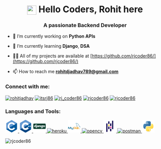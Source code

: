 <h1 align="center"><img src="https://github.com/TheDudeThatCode/TheDudeThatCode/blob/master/Assets/Hi.gif" width="29px" height=29 align=center>
 Hello Coders, Rohit here </h1>
<h3 align="center">A passionate Backend Developer</h3>

- 🔭 I’m currently working on **Python APIs**

- 🌱 I’m currently learning **Django**, **DSA**

- 👨‍💻 All of my projects are available at [https://github.com/rjcoder86/](https://github.com/rjcoder86/)

- 📫 How to reach me **rohitdjadhav789@gmail.com**

<h3 align="left">Connect with me:</h3>
<p align="left">
<a href="https://linkedin.com/in/rohitjadhav" target="blank"><img align="center" src="https://raw.githubusercontent.com/rahuldkjain/github-profile-readme-generator/master/src/images/icons/Social/linked-in-alt.svg" alt="rohitjadhav" height="30" width="40" /></a>
<a href="https://instagram.com/itsrj86" target="blank"><img align="center" src="https://raw.githubusercontent.com/rahuldkjain/github-profile-readme-generator/master/src/images/icons/Social/instagram.svg" alt="itsrj86" height="30" width="40" /></a>
<a href="https://www.codechef.com/users/rj_coder86" target="blank"><img align="center" src="https://cdn.jsdelivr.net/npm/simple-icons@3.1.0/icons/codechef.svg" alt="rj_coder86" height="30" width="40" /></a>
<a href="https://www.hackerrank.com/rjcoder86" target="blank"><img align="center" src="https://raw.githubusercontent.com/rahuldkjain/github-profile-readme-generator/master/src/images/icons/Social/hackerrank.svg" alt="rjcoder86" height="30" width="40" /></a>
<a href="https://www.leetcode.com/rjcoder86" target="blank"><img align="center" src="https://raw.githubusercontent.com/rahuldkjain/github-profile-readme-generator/master/src/images/icons/Social/leet-code.svg" alt="rjcoder86" height="30" width="40" /></a>
</p>

<h3 align="left">Languages and Tools:</h3>
<p align="left"> <a href="https://www.cprogramming.com/" target="_blank" rel="noreferrer"> <img src="https://raw.githubusercontent.com/devicons/devicon/master/icons/c/c-original.svg" alt="c" width="40" height="40"/> </a> <a href="https://www.w3schools.com/cpp/" target="_blank" rel="noreferrer"> <img src="https://raw.githubusercontent.com/devicons/devicon/master/icons/cplusplus/cplusplus-original.svg" alt="cplusplus" width="40" height="40"/> </a> <a href="https://www.djangoproject.com/" target="_blank" rel="noreferrer"> <img src="https://raw.githubusercontent.com/devicons/devicon/master/icons/django/django-original.svg" alt="django" width="40" height="40"/> </a> <a href="https://heroku.com" target="_blank" rel="noreferrer"> <img src="https://www.vectorlogo.zone/logos/heroku/heroku-icon.svg" alt="heroku" width="40" height="40"/> </a> <a href="https://www.mysql.com/" target="_blank" rel="noreferrer"> <img src="https://raw.githubusercontent.com/devicons/devicon/master/icons/mysql/mysql-original-wordmark.svg" alt="mysql" width="40" height="40"/> </a> <a href="https://opencv.org/" target="_blank" rel="noreferrer"> <img src="https://www.vectorlogo.zone/logos/opencv/opencv-icon.svg" alt="opencv" width="40" height="40"/> </a> <a href="https://pandas.pydata.org/" target="_blank" rel="noreferrer"> <img src="https://raw.githubusercontent.com/devicons/devicon/2ae2a900d2f041da66e950e4d48052658d850630/icons/pandas/pandas-original.svg" alt="pandas" width="40" height="40"/> </a> <a href="https://postman.com" target="_blank" rel="noreferrer"> <img src="https://www.vectorlogo.zone/logos/getpostman/getpostman-icon.svg" alt="postman" width="40" height="40"/> </a> <a href="https://www.python.org" target="_blank" rel="noreferrer"> <img src="https://raw.githubusercontent.com/devicons/devicon/master/icons/python/python-original.svg" alt="python" width="40" height="40"/> </a> </p>

<p><img align="center" src="https://github-readme-stats.vercel.app/api/top-langs?username=rjcoder86&show_icons=true&locale=en&layout=compact" alt="rjcoder86" /></p>


<!-- [![Top Langs](https://github-readme-stats.vercel.app/api/top-langs/?username=rjcoder86&layout=compact)](https://github.com/anuraghazra/github-readme-stats) -->
